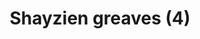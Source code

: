 ---
layout: item
title: Shayzien greaves (4)
item-id: 13375
datatable: true
id: 13375
name: "Shayzien greaves (4)"
members: true
lowalch: 26
highalch: 39
examine: "Dress like a tier 4 Shayzien soldier."
monsters:
  - id: 6911
    name: "Soldier (tier 4)"
    members: true
    combat_level: 70
    wiki_url: "https://oldschool.runescape.wiki/w/Soldier_(tier_4)"
    drops:
      - quantity: "1"
        rarity: 1
    image: ""
---
